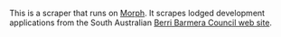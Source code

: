 This is a scraper that runs on [Morph](https://morph.io).  It scrapes lodged development applications from the South Australian [Berri Barmera Council web site](https://www.berribarmera.sa.gov.au).
